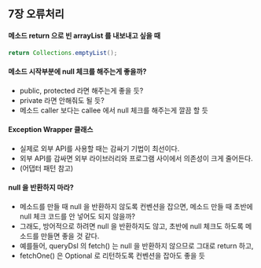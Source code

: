 ## 7장 오류처리 ##

#### 메소드 return 으로 빈 arrayList 를 내보내고 싶을 때 ####
```java
return Collections.emptyList();
```

#### 메소드 시작부분에 null 체크를 해주는게 좋을까? ####

- public, protected 라면 해주는게 좋을 듯?
- private 라면 안해줘도 될 듯?
- 메소드 caller 보다는 callee 에서 null 체크를 해주는게 깔끔 할 듯

#### Exception Wrapper 클래스 ####
- 실제로 외부 API를 사용할 때는 감싸기 기법이 최선이다.
- 외부 API를 감싸면 외부 라이브러리와 프로그램 사이에서 의존성이 크게 줄어든다.
- (어댑터 패턴 참고)

#### null 을 반환하지 마라? ####
- 메소드를 만들 때 null 을 반환하지 않도록 컨벤션을 잡으면, 메소드 만들 때 초반에 null 체크 코드를 안 넣어도 되지 않을까?
- 그래도, 방어적으로 하려면 null 을 반환하지도 않고, 초반에 null 체크도 하도록 메소드를 만들면 좋을 것 같다.
- 예를들어, queryDsl 의 fetch() 는 null 을 반환하지 않으므로 그대로 return 하고, 
- fetchOne() 은 Optional 로 리턴하도록 컨벤션을 잡아도 좋을 듯